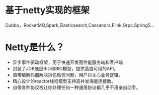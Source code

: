 
# 基于netty实现的框架

Dubbo，RocketMQ,Spark,Elasticsearch,Cassandra,Flink,Grpc.Spring5...

# Netty是什么？

- 异步事件驱动框架，用于快速开发高性能服务端和客户端
- 封装了JDK底层BIO和BIO模型，提供高度可用的API。
- 自带编解码器解决拆包粘包问题，用户只关心业务逻辑。
- 精心设计的reactor线程模型支持高并发海量连接数。
- 自带各种协议栈让你处理任何一种通用协议都几乎不用亲自动手。

